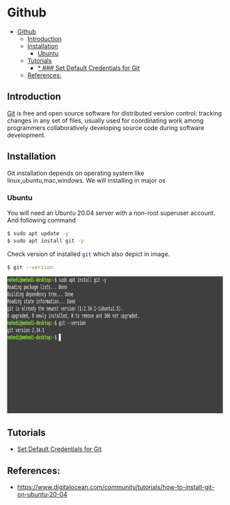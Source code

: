 # Github
<!-- TOC -->

- [Github](#github)
    - [Introduction](#introduction)
    - [Installation](#installation)
        - [Ubuntu](#ubuntu)
    - [Tutorials](#tutorials)
        - [* ### Set Default Credentials for Git](#--set-default-credentials-for-git)
    - [References:](#references)

<!-- /TOC -->

## Introduction
[Git](https://git-scm.com/) is free and open source software for distributed version control: tracking changes in any set of files, usually used for coordinating work among programmers collaboratively developing source code during software development.

## Installation
Git installation depends on operating system like linux,ubuntu,mac,windows. We will installing in major os
### Ubuntu
You will need an Ubuntu 20.04 server with a non-root superuser account. And following command
```bash
$ sudo apt update -y
$ sudo apt install git -y 
```

Check version of installed `git` which also depict in image.

```bash
$ git --version
```

<img src="blogs/img/git-ubuntu-install.png" width="830" height="320" />

## Tutorials
* [Set Default Credentials for Git](blogs/set_default_credentials_for_git.md)



## References:
* https://www.digitalocean.com/community/tutorials/how-to-install-git-on-ubuntu-20-04